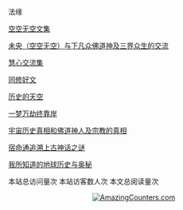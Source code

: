 法缘

[空空无空文集](https://github.com/lanna2019/lanna2019.github.io/issues/65#issue-454113136)

[未央（空空无空）与下凡众佛道神及三界众生的交流](https://github.com/lanna2019/lanna2019.github.io/issues/64#issue-454107840)

[慧心交流集](https://github.com/lanna2019/lanna2019.github.io/issues/180#issue-527641081)

[同修好文](https://github.com/lanna2019/lanna2019.github.io/issues/181#issue-527641136)



[历史的天空](https://github.com/lanna2019/lanna2019.github.io/issues/108#issue-456639959)

[一梦万劫终靠岸](https://github.com/lanna2019/lanna2019.github.io/issues/91#issue-454726509)

[宇宙历史真相和佛道神人及宗教的真相](https://github.com/lanna2019/lanna2019.github.io/issues/110#issue-456642762)

[宿命通追溯上古神话之谜](https://github.com/lanna2019/lanna2019.github.io/issues/130#issue-456645174)

[我所知道的地球历史与奥秘](https://github.com/lanna2019/lanna2019.github.io/issues/141#issue-456646755)

<script async src="//busuanzi.ibruce.info/busuanzi/2.3/busuanzi.pure.mini.js"></script>
<span id="busuanzi_container_site_pv">本站总访问量<span id="busuanzi_value_site_pv"></span>次</span>
<span id="busuanzi_container_site_uv">本站访客数<span id="busuanzi_value_site_uv"></span>人次</span>
<span id="busuanzi_value_page_pv">本文总阅读量<span id="busuanzi_value_page_pv"></span>次</span>


<div align="center"><a href="http://www.amazingcounters.com"><img border="0" 
src="http://cc.amazingcounters.com/counter.php?i=3243039&c=9729430" 
alt="AmazingCounters.com"></a></div>



